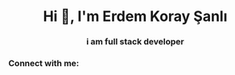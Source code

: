 <h1 align="center">Hi 👋, I'm Erdem Koray Şanlı</h1>
<h3 align="center">i am full stack developer</h3>

<h3 align="left">Connect with me:</h3>
<p align="left">
</p>

